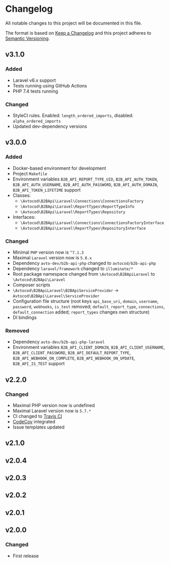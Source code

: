 # Changelog

All notable changes to this project will be documented in this file.

The format is based on [Keep a Changelog][keepachangelog] and this project adheres to [Semantic Versioning][semver].

## v3.1.0

### Added

- Laravel v6.x support
- Tests running using GitHub Actions
- PHP 7.4 tests running

### Changed

- StyleCI rules. Enabled: `length_ordered_imports`, disabled: `alpha_ordered_imports`
- Updated dev-dependency versions

## v3.0.0

### Added

- Docker-based environment for development
- Project `Makefile`
- Environment variables `B2B_API_REPORT_TYPE_UID`, `B2B_API_AUTH_TOKEN`, `B2B_API_AUTH_USERNAME`, `B2B_API_AUTH_PASSWORD`, `B2B_API_AUTH_DOMAIN`, `B2B_API_TOKEN_LIFETIME` support
- Classes:
  - `\Avtocod\B2BApi\Laravel\Connections\ConnectionsFactory`
  - `\Avtocod\B2BApi\Laravel\ReportTypes\ReportTypeInfo`
  - `\Avtocod\B2BApi\Laravel\ReportTypes\Repository`
- Interfaces:
  - `\Avtocod\B2BApi\Laravel\Connections\ConnectionsFactoryInterface`
  - `\Avtocod\B2BApi\Laravel\ReportTypes\RepositoryInterface`

### Changed

- Minimal `PHP` version now is `^7.1.3`
- Maximal `Laravel` version now is `5.8.x`
- Dependency `avto-dev/b2b-api-php` changed to `avtocod/b2b-api-php`
- Dependency `laravel/framework` changed to `illuminate/*`
- Root package namespace changed from `\Avtocod\B2BApiLaravel` to `\Avtocod\B2BApi\Laravel`
- Composer scripts
- `\Avtocod\B2BApiLaravel\B2BApiServiceProvider` &rarr; `Avtocod\B2BApi\Laravel\ServiceProvider`
- Configuration file structure (root keys `api_base_uri`, `domain`, `username`, `password`, `webhooks`, `is_test` removed; `default_report_type`, `connections`, `default_connection` added; `report_types` changes own structure)
- DI bindings

### Removed

- Dependency `avto-dev/b2b-api-php-laravel`
- Environment variables `B2B_API_CLIENT_DOMAIN`, `B2B_API_CLIENT_USERNAME`, `B2B_API_CLIENT_PASSWORD`, `B2B_API_DEFAULT_REPORT_TYPE`, `B2B_API_WEBHOOK_ON_COMPLETE`, `B2B_API_WEBHOOK_ON_UPDATE`, `B2B_API_IS_TEST` support

## v2.2.0

### Changed

- Maximal PHP version now is undefined
- Maximal Laravel version now is `5.7.*`
- CI changed to [Travis CI][travis]
- [CodeCov][codecov] integrated
- Issue templates updated

[travis]:https://travis-ci.org/
[codecov]:https://codecov.io/

## v2.1.0

## v2.0.4

## v2.0.3

## v2.0.2

## v2.0.1

## v2.0.0

### Changed

- First release

[keepachangelog]:https://keepachangelog.com/en/1.0.0/
[semver]:https://semver.org/spec/v2.0.0.html

